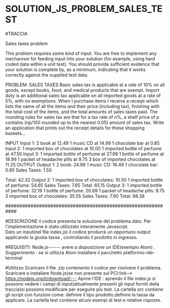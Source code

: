 # SOLUTION_JS_PROBLEM_SALES_TEST

#TRACCIA

Sales taxes problem

This problem requires some kind of input. You are free to implement any mechanism for
feeding input into your solution (for example, using hard coded data within a unit test). You
should provide sufficient evidence that your solution is complete by, as a minimum, indicating
that it works correctly against the supplied test data.

PROBLEM: SALES TAXES
Basic sales tax is applicable at a rate of 10% on all goods, except books, food, and
medical products that are exempt. Import duty is an additional sales tax applicable on all
imported goods at a rate of 5%, with no exemptions.
When I purchase items I receive a receipt which lists the name of all the items and their price
(including tax), finishing with the total cost of the items, and the total amounts of sales taxes
paid. The rounding rules for sales tax are that for a tax rate of n%, a shelf price of p contains
(np/100 rounded up to the nearest 0.05) amount of sales tax.
Write an application that prints out the receipt details for these shopping baskets...

INPUT
Input 1:
2 book at 12.49
1 music CD at 14.99
1 chocolate bar at 0.85
Input 2:
1 imported box of chocolates at 10.00
1 imported bottle of perfume at 47.50
Input 3:
1 imported bottle of perfume at 27.99
1 bottle of perfume at 18.99
1 packet of headache pills at 9.75
3 box of imported chocolates at 11.25
OUTPUT
Output 1:
2 book: 24.98
1 music CD: 16.49
1 chocolate bar: 0.85
Sales Taxes: 1.50

Total: 42.32
Output 2:
1 imported box of chocolates: 10.50
1 imported bottle of perfume: 54.65
Sales Taxes: 7.65
Total: 65.15
Output 3:
1 imported bottle of perfume: 32.19
1 bottle of perfume: 20.89
1 packet of headache pills: 9.75
3 imported box of chocolates: 35.55
Sales Taxes: 7.90
Total: 98.38


 ############################################################
  
  
  
  #DESCRIZIONE 
  il codice presenta la soluzione del problema dato. Per l'implementazione è stato utilizzato interamente Javascrpt.   
  Dato un input(nel file index.js) il codice produrrà un opportuno output applicando la giusta tassa , controllando 
  il prodotto in ingresso.

#REQUISITI:
  Node.js------
  avere a disposizione un IDE(esempio Atom)  .
  Suggerimento : se si utilizza Atom installare il pacchetto platformio-ide-terminal
  

#Utilizzo
  Scaricare il file .zip contenente il codice per risolvere il problema.
  Scaricare e installare Node.js(se non presente sul PC):link--> https://nodejs.org/it/download/---
  Aprire l'IDE : 
    aprendo il file index.js si possono vedere i campi di input(attualmente presenti gli input  forniti della traccia)si possono modificare per eseguire     più   test.
    La cartella src contiene gli script con  funzioni come: definire il tipo prodotto,definire la tassa da applicare.
    La cartella  test contiene alcuni esempi di test e relative risposte. 


